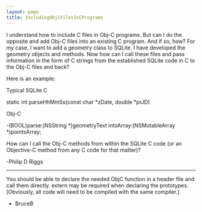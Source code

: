 ```yaml
---
layout: page
title: IncludingObjCFilesInCPrograms
---
```


I understand how to include C files in Obj-C programs. But can I do the opposite and add Obj-C files into an existing C program. And if so, how? For my case, I want to add a geometry class to SQLite. I have developed the geometry objects and methods. Now how can I call these files and pass information in the form of C strings from the established SQLite code in C to the Obj-C files and back?

Here is an example:

Typical SQLite C

static int parseHhMmSs(const char *zDate, double *prJD)

Obj-C 

-(BOOL)parse:(NSString *)geometryText intoArray:(NSMutableArray *)pointsArray;

How can I call the Obj-C methods from within the SQLite C code (or an Objective-C method from any C code for that matter)? 

-Philip D Riggs

----

You should be able to declare the needed ObjC function in a header file and call them directly.      extern may be required when declaring the prototypes.
[Obviously, all code will need to be compiled with the same compiler.]

- BruceB

